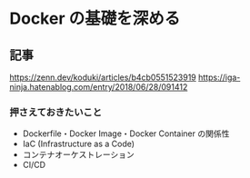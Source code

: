 # Docker の基礎を深める

## 記事

https://zenn.dev/koduki/articles/b4cb0551523919
https://iga-ninja.hatenablog.com/entry/2018/06/28/091412

### 押さえておきたいこと

-   Dockerfile・Docker Image・Docker Container の関係性
-   IaC (Infrastructure as a Code)
-   コンテナオーケストレーション
-   CI/CD
